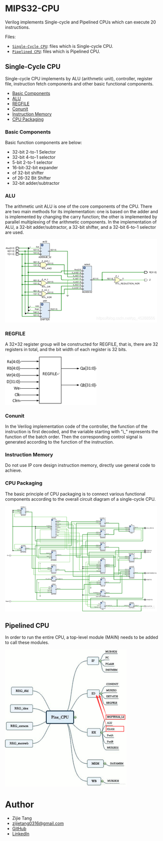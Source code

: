 # MIPS32-CPU

 Verilog implements Single-cycle and Pipelined CPUs which can execute 20 instructions.
 
 Files:
 - [`Single-Cycle CPU`](#d_CPU): files which is Single-cycle CPU.
 - [`Pipelined CPU`](#L_CPU): files which is Pipelined CPU.
 
 ## Single-Cycle CPU
 
 Single-cycle CPU implements by ALU (arithmetic unit), controller, register file, instruction fetch components and other basic functional components. 
 
 - [Basic Components](#Basic_Components)
 - [ALU](#ALU)
 - [REGFILE](#REGFILE)
 - [Conunit](#Conunit)
 - [Instruction Memory](#Instruction_Memory)
 - [CPU Packaging](#CPU_Packaging)
 
 ### Basic Components
 
 Basic function components are below:
- 32-bit 2-to-1 Selector
- 32-bit 4-to-1 selector
-  5-bit 2-to-1 selector
- 16-bit-32-bit expander
- of 32-bit shifter
- of 26-32 Bit Shifter
- 32-bit adder/subtractor

### ALU

The arithmetic unit ALU is one of the core components of the CPU. There are two main methods for its implementation: one is based on the adder and is implemented by changing the carry function; the other is implemented by parallel multiplexing of the arithmetic components. In the implementation of ALU, a 32-bit adder/subtractor, a 32-bit shifter, and a 32-bit 6-to-1 selector are used.

<img src="image/d_ALU.png" width="500">

### REGFILE

A 32×32 register group will be constructed for REGFILE, that is, there are 32 registers in total, and the bit width of each register is 32 bits.

<img src="image/d_REGFILE.png" width="300">

### Conunit

In the Verilog implementation code of the controller, the function of the instruction is first decoded, and the variable starting with "i_" represents the function of the batch order. Then the corresponding control signal is generated according to the function of the instruction.

### Instruction Memory

Do not use IP core design instruction memory, directly use general code to achieve.

### CPU Packaging

The basic principle of CPU packaging is to connect various functional components according to the overall circuit diagram of a single-cycle CPU.

<img src="image/d_package.png" width="500">

## Pipelined CPU

In order to run the entire CPU, a top-level module (MAIN) needs to be added to call these modules.

<img src="image/L_CPU.png" width="400">

# Author

- Zijie Tang
- zijietang0316@gmail.com
- [GitHub](https://github.com/zijietang0316)
- [LinkedIn](https://www.linkedin.com/in/zijie-tang-4ba81b240/)
